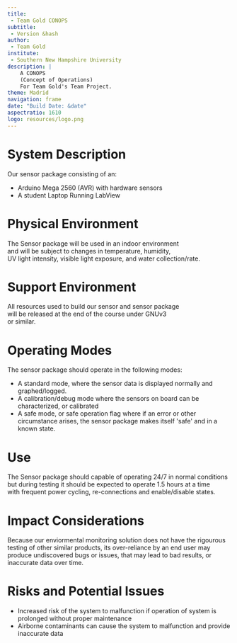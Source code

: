 ```yaml
---
title:
 - Team Gold CONOPS
subtitle:
 - Version &hash
author:
 - Team Gold
institute:
 - Southern New Hampshire University
description: |
    A CONOPS
    (Concept of Operations)
    For Team Gold's Team Project.
theme: Madrid
navigation: frame
date: "Build Date: &date"
aspectratio: 1610
logo: resources/logo.png
---
```



# System Description

Our sensor package consisting of an:  

 - Arduino Mega 2560 (AVR) with hardware sensors
 - A student Laptop Running LabView


# Physical Environment

The Sensor package will be used in an indoor environment  
and will be subject to changes in temperature, humidity,  
UV light intensity, visible light exposure, and water collection/rate.


# Support Environment

All resources used to build our sensor and sensor package  
will be released at the end of the course under GNUv3  
or similar.


# Operating Modes

The sensor package should operate in the following modes:  

 - A standard mode, where the sensor data is displayed normally and graphed/logged.
 - A calibration/debug mode where the sensors on board can be characterized, or calibrated
 - A safe mode, or safe operation flag where if an error or other circumstance arises, the sensor package makes itself 'safe' and in a known state.


# Use

The Sensor package should capable of operating 24/7 in normal conditions  
but during testing it should be expected to operate 1.5 hours at a time  
with frequent power cycling, re-connections and enable/disable states.


# Impact Considerations

Because our enviormental monitoring solution does not have the rigourous  
testing of other similar products, its over-reliance by an end user may  
produce undiscovered bugs or issues, that may lead to bad results, or  
inaccurate data over time.


# Risks and Potential Issues
 
 - Increased risk of the system to malfunction if operation of system is prolonged without proper maintenance
 - Airborne contaminants can cause the system to malfunction and provide inaccurate data
